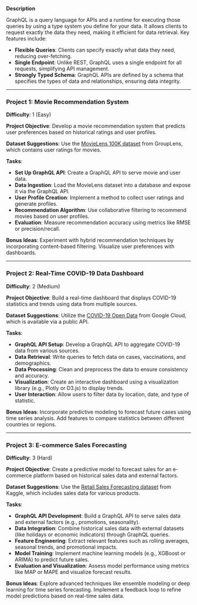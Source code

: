 **Description**

GraphQL is a query language for APIs and a runtime for executing those queries by using a type system you define for your data. It allows clients to request exactly the data they need, making it efficient for data retrieval. Key features include:

- **Flexible Queries**: Clients can specify exactly what data they need, reducing over-fetching.
- **Single Endpoint**: Unlike REST, GraphQL uses a single endpoint for all requests, simplifying API management.
- **Strongly Typed Schema**: GraphQL APIs are defined by a schema that specifies the types of data and relationships, ensuring data integrity.

---

### Project 1: Movie Recommendation System
**Difficulty**: 1 (Easy)

**Project Objective**: Develop a movie recommendation system that predicts user preferences based on historical ratings and user profiles.

**Dataset Suggestions**: Use the [MovieLens 100K dataset](https://grouplens.org/datasets/movielens/100k/) from GroupLens, which contains user ratings for movies. 

**Tasks**:
- **Set Up GraphQL API**: Create a GraphQL API to serve movie and user data.
- **Data Ingestion**: Load the MovieLens dataset into a database and expose it via the GraphQL API.
- **User Profile Creation**: Implement a method to collect user ratings and generate profiles.
- **Recommendation Algorithm**: Use collaborative filtering to recommend movies based on user profiles.
- **Evaluation**: Measure recommendation accuracy using metrics like RMSE or precision/recall.

**Bonus Ideas**: Experiment with hybrid recommendation techniques by incorporating content-based filtering. Visualize user preferences with dashboards.

---

### Project 2: Real-Time COVID-19 Data Dashboard
**Difficulty**: 2 (Medium)

**Project Objective**: Build a real-time dashboard that displays COVID-19 statistics and trends using data from multiple sources.

**Dataset Suggestions**: Utilize the [COVID-19 Open Data](https://covid19data.com/) from Google Cloud, which is available via a public API.

**Tasks**:
- **GraphQL API Setup**: Develop a GraphQL API to aggregate COVID-19 data from various sources.
- **Data Retrieval**: Write queries to fetch data on cases, vaccinations, and demographics.
- **Data Processing**: Clean and preprocess the data to ensure consistency and accuracy.
- **Visualization**: Create an interactive dashboard using a visualization library (e.g., Plotly or D3.js) to display trends.
- **User Interaction**: Allow users to filter data by location, date, and type of statistic.

**Bonus Ideas**: Incorporate predictive modeling to forecast future cases using time series analysis. Add features to compare statistics between different countries or regions.

---

### Project 3: E-commerce Sales Forecasting
**Difficulty**: 3 (Hard)

**Project Objective**: Create a predictive model to forecast sales for an e-commerce platform based on historical sales data and external factors.

**Dataset Suggestions**: Use the [Retail Sales Forecasting dataset](https://www.kaggle.com/c/competitive-data-science-predict-future-sales/data) from Kaggle, which includes sales data for various products.

**Tasks**:
- **GraphQL API Development**: Build a GraphQL API to serve sales data and external factors (e.g., promotions, seasonality).
- **Data Integration**: Combine historical sales data with external datasets (like holidays or economic indicators) through GraphQL queries.
- **Feature Engineering**: Extract relevant features such as rolling averages, seasonal trends, and promotional impacts.
- **Model Training**: Implement machine learning models (e.g., XGBoost or ARIMA) to predict future sales.
- **Evaluation and Visualization**: Assess model performance using metrics like MAP or MAPE and visualize forecast results.

**Bonus Ideas**: Explore advanced techniques like ensemble modeling or deep learning for time series forecasting. Implement a feedback loop to refine model predictions based on real-time sales data.

